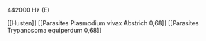 442000 Hz (E)

[[Husten]]
[[Parasites Plasmodium vivax Abstrich 0,68]]
[[Parasites Trypanosoma equiperdum 0,68]]